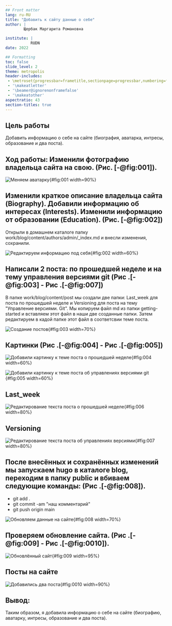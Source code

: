 ```yaml
---
## Front matter
lang: ru-RU
title: "Добавить к сайту данные о себе"
author: |
        Щербак Маргарита Романовна

institute: |
           RUDN
date: 2022

## Formatting
toc: false
slide_level: 2
theme: metropolis
header-includes: 
 - \metroset{progressbar=frametitle,sectionpage=progressbar,numbering=fraction}
 - '\makeatletter'
 - '\beamer@ignorenonframefalse'
 - '\makeatother'
aspectratio: 43
section-titles: true
---
```


## **Цель работы**
Добавить информацию о себе на сайте (биография, аватарка, интресы, образование и два поста).

## **Ход работы:** Изменили фотографию владельца сайта на свою. (Рис. [-@fig:001]). 

![Меняем аватарку](image/%D0%A1%D0%BD%D0%B8%D0%BC%D0%BE%D0%BA%20%D1%8D%D0%BA%D1%80%D0%B0%D0%BD%D0%B0%20%D0%BE%D1%82%202022-05-04%2017-29-44.png){#fig:001 width=90%}

## Изменили краткое описание владельца сайта (Biography). Добавили информацию об интересах (Interests). Изменили информацию от образовании (Education). (Рис. [-@fig:002])
Открыли в домашнем каталоге папку work/blog/content/authors/admin/_index.md и внесли изменения, сохранили.

![Редактируем информацию под себя](image/%D0%A1%D0%BD%D0%B8%D0%BC%D0%BE%D0%BA%20%D1%8D%D0%BA%D1%80%D0%B0%D0%BD%D0%B0%20%D0%BE%D1%82%202022-05-05%2020-58-59.png){#fig:002 width=60%} 

## Написали 2 поста: по прошедшей неделе и на тему управления версиями git (Рис .[-@fig:003] - Рис .[-@fig:007])

В папке work/blog/content/post мы создали две папки: Last_week для поста по прошедшей неделе и Versioning для поста на тему "Управление версиями. Git". 
Мы копируем файл md из папки getting-started и вставляем этот файл в наши две созданные папки. 
Затем редактируем в кадой папке этот файл в соответсвии теме поста. 

![Создание постов](image/%D0%A1%D0%BD%D0%B8%D0%BC%D0%BE%D0%BA%20%D1%8D%D0%BA%D1%80%D0%B0%D0%BD%D0%B0%20%D0%BE%D1%82%202022-05-04%2017-30-06.png){#fig:003 width=70%}

## Картинки (Рис .[-@fig:004] - Рис .[-@fig:005])

![Добавили картинку к теме поста о прошедшей неделе](image/%D0%A1%D0%BD%D0%B8%D0%BC%D0%BE%D0%BA%20%D1%8D%D0%BA%D1%80%D0%B0%D0%BD%D0%B0%20%D0%BE%D1%82%202022-05-04%2017-30-19.png){#fig:004 width=60%}

![Добавили картинку к теме поста об управлениях версиями git](image/%D0%A1%D0%BD%D0%B8%D0%BC%D0%BE%D0%BA%20%D1%8D%D0%BA%D1%80%D0%B0%D0%BD%D0%B0%20%D0%BE%D1%82%202022-05-04%2017-30-58.png){#fig:005 width=60%}

## Last_week

![Редактирование текста поста о прошедшей неделе](image/%D0%A1%D0%BD%D0%B8%D0%BC%D0%BE%D0%BA%20%D1%8D%D0%BA%D1%80%D0%B0%D0%BD%D0%B0%20%D0%BE%D1%82%202022-05-05%2021-19-35.png){#fig:006 width=80%}

## Versioning

![Редактирование текста поста об управлениях версиями](image/%D0%A1%D0%BD%D0%B8%D0%BC%D0%BE%D0%BA%20%D1%8D%D0%BA%D1%80%D0%B0%D0%BD%D0%B0%20%D0%BE%D1%82%202022-05-05%2021-19-58.png){#fig:007 width=80%}

## После внесённых и сохранённых изменений мы запускаем hugo в каталоге blog, переходим в папку public и вбиваем следующие команды: (Рис .[-@fig:008]).
- git add .
- git commit -am "наш комментарий"
- git push origin main

![Обновляем данные на сайте](image/%D0%A1%D0%BD%D0%B8%D0%BC%D0%BE%D0%BA%20%D1%8D%D0%BA%D1%80%D0%B0%D0%BD%D0%B0%202022-05-04%20175117.png){#fig:008 width=70%}

## Проверяем обновление сайта. (Рис .[-@fig:009] - Рис .[-@fig:0010]).

![Обновлённый сайт](image/%D0%A1%D0%BD%D0%B8%D0%BC%D0%BE%D0%BA%20%D1%8D%D0%BA%D1%80%D0%B0%D0%BD%D0%B0%20%D0%BE%D1%82%202022-05-04%2017-58-05.png){#fig:009 width=95%}

## Посты на сайте

![Добавились два поста](image/%D0%A1%D0%BD%D0%B8%D0%BC%D0%BE%D0%BA%20%D1%8D%D0%BA%D1%80%D0%B0%D0%BD%D0%B0%20%D0%BE%D1%82%202022-05-04%2017-58-19.png){#fig:0010 width=90%}

## **Вывод:** 

Таким образом, я добавила информацию о себе на сайте (биографию, аватарку, интресы, образование и два поста).
